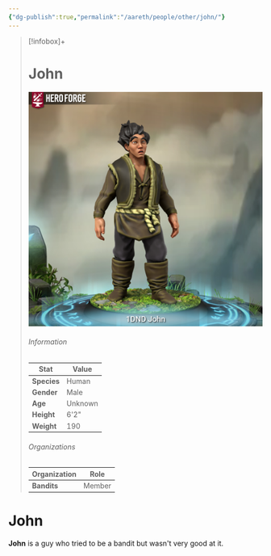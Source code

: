 ```yaml
---
{"dg-publish":true,"permalink":"/aareth/people/other/john/"}
---
```


> [!infobox]+
> # John
> ![john.png|250](/img/user/media/john.png)
> ###### Information
> | Stat | Value |
> | ---- | ---- |
> | **Species** | Human |
> | **Gender** | Male |
> | **Age** | Unknown |
> | **Height** | 6'2" |
> | **Weight** | 190 |
>  ###### Organizations
> | Organization | Role |
> | ---- | ---- |
> | **Bandits** | Member |
# John
**John** is a guy who tried to be a bandit but wasn't very good at it.